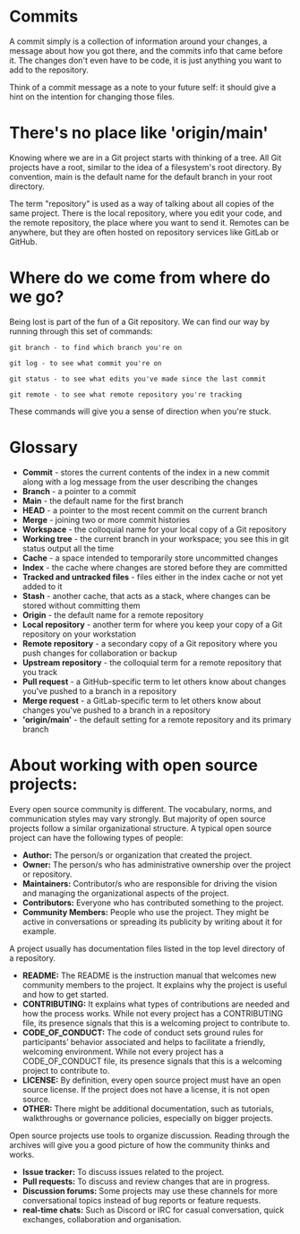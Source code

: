 # Commits
A commit simply is a collection of information around your changes, a message about how you got there, and the commits info that came before it. The changes don't even have to be code, it is just anything you want to add to the repository.

Think of a commit message as a note to your future self: it should give a hint on the intention for changing those files.

# There's no place like 'origin/main'
Knowing where we are in a Git project starts with thinking of a tree. All Git projects have a root, similar to the idea of a filesystem's root directory. By convention, main is the default name for the default branch in your root directory.

The term "repository" is used as a way of talking about all copies of the same project. There is the local repository, where you edit your code, and the remote repository, the place where you want to send it. Remotes can be anywhere, but they are often hosted on repository services like GitLab or GitHub.

# Where do we come from where do we go?
Being lost is part of the fun of a Git repository. We can find our way by running through this set of commands:

```
git branch - to find which branch you're on

git log - to see what commit you're on

git status - to see what edits you've made since the last commit

git remote - to see what remote repository you're tracking
```
These commands will give you a sense of direction when you're stuck.

# Glossary
* **Commit** - stores the current contents of the index in a new commit along with a log message from the user describing the changes
* **Branch** - a pointer to a commit
* **Main** - the default name for the first branch
* **HEAD** - a pointer to the most recent commit on the current branch
* **Merge** - joining two or more commit histories
* **Workspace** - the colloquial name for your local copy of a Git repository
* **Working tree** - the current branch in your workspace; you see this in git status output all the time
* **Cache** - a space intended to temporarily store uncommitted changes
* **Index** - the cache where changes are stored before they are committed
* **Tracked and untracked files** - files either in the index cache or not yet added to it
* **Stash** - another cache, that acts as a stack, where changes can be stored without committing them
* **Origin** - the default name for a remote repository
* **Local repository** - another term for where you keep your copy of a Git repository on your workstation
* **Remote repository** - a secondary copy of a Git repository where you push changes for collaboration or backup
* **Upstream repository** - the colloquial term for a remote repository that you track
* **Pull request** - a GitHub-specific term to let others know about changes you've pushed to a branch in a repository
* **Merge request** - a GitLab-specific term to let others know about changes you've pushed to a branch in a repository
* **'origin/main'** - the default setting for a remote repository and its primary branch

# About working with open source projects:
Every open source community is different. The vocabulary, norms, and communication styles may vary strongly. But majority of open source projects follow a similar organizational structure. A typical open source project can have the following types of people:

* **Author:** The person/s or organization that created the project.
* **Owner:** The person/s who has administrative ownership over the project or repository.
* **Maintainers:** Contributor/s who are responsible for driving the vision and managing the organizational aspects of the project.
* **Contributors:** Everyone who has contributed something to the project.
* **Community Members:** People who use the project. They might be active in conversations or spreading its publicity by writing about it for example.

A project usually has documentation files listed in the top level directory of a repository.

* **README:** The README is the instruction manual that welcomes new community members to the project. It explains why the project is useful and how to get started.
* **CONTRIBUTING:** It explains what types of contributions are needed and how the process works. While not every project has a CONTRIBUTING file, its presence signals that this is a welcoming project to contribute to.
* **CODE_OF_CONDUCT:** The code of conduct sets ground rules for participants’ behavior associated and helps to facilitate a friendly, welcoming environment. While not every project has a CODE_OF_CONDUCT file, its presence signals that this is a welcoming project to contribute to.
* **LICENSE:** By definition, every open source project must have an open source license. If the project does not have a license, it is not open source.
* **OTHER:** There might be additional documentation, such as tutorials, walkthroughs or governance policies, especially on bigger projects.

Open source projects use tools to organize discussion. Reading through the archives will give you a good picture of how the community thinks and works.
* **Issue tracker:** To discuss issues related to the project.
* **Pull requests:** To discuss and review changes that are in progress.
* **Discussion forums:** Some projects may use these channels for more conversational topics instead of bug reports or feature requests.
* **real-time chats:** Such as Discord or IRC for casual conversation, quick exchanges, collaboration and organisation.
